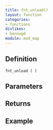 ```yaml
---
title: fnt_unload()
layout: function
categories:
- functions
divlikes:
- bennugd
module: mod_map
---
```


## Definition

    fnt_unload ( )

## Parameters

## Returns

## Example
